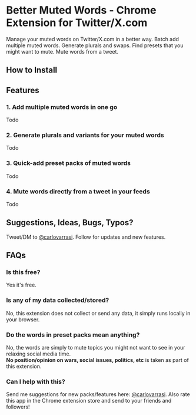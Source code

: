 # Better Muted Words - Chrome Extension for Twitter/X.com
Manage your muted words on Twitter/X.com in a better way. Batch add multiple muted words. Generate plurals and swaps. Find presets that you might want to mute. Mute words from a tweet.

## How to Install

## Features

### 1. Add multiple muted words in one go
Todo

### 2. Generate plurals and variants for your muted words
Todo

### 3. Quick-add preset packs of muted words 
Todo

### 4. Mute words directly from a tweet in your feeds
Todo

## Suggestions, Ideas, Bugs, Typos?
Tweet/DM to <a href="https://x.com/carlovarrasi">@carlovarrasi</a>.
Follow for updates and new features.

## FAQs
### Is this free?
Yes it's free.

### Is any of my data collected/stored?
No, this extension does not collect or send any data, it simply runs locally in your browser.

### Do the words in preset packs mean anything?
No, the words are simply to mute topics you might not want to see in your relaxing social media time. <br>
<b>No position/opinion on wars, social issues, politics, etc</b> is taken as part of this extension.

### Can I help with this?
Send me suggestions for new packs/features here: <a href="https://x.com/carlovarrasi">@carlovarrasi</a>.
Also rate this app in the Chrome extension store and send to your friends and followers!
